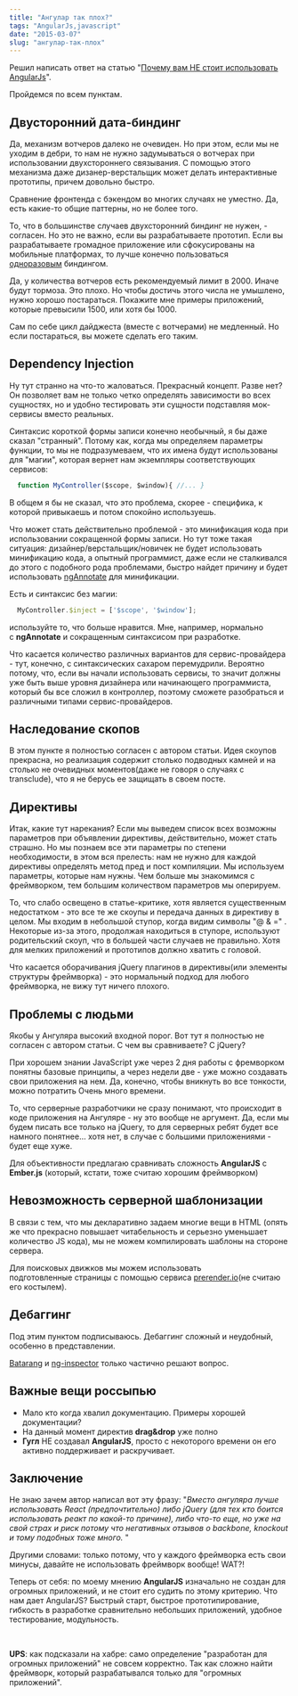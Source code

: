 ```yaml
---
title: "Ангулар так плох?"
tags: "AngularJs,javascript"
date: "2015-03-07"
slug: "ангулар-так-плох"
---
```


Решил написать ответ на статью "[Почему вам НЕ стоит использовать AngularJs](https://habrahabr.ru/post/246905/ "https://habrahabr.ru/post/246905/")".

Пройдемся по всем пунктам.

## Двусторонний дата-биндинг

Да, механизм вотчеров далеко не очевиден. Но при этом, если мы не уходим в дебри, то нам не нужно задумываться о вотчерах при использовании двухстороннего связывания. С помощью этого механизма даже дизанер-верстальщик может делать интерактивные прототипы, причем довольно быстро.

Сравнение фронтенда с бэкендом во многих случаях не уместно. Да, есть какие-то общие паттерны, но не более того.

То, что в большинстве случаев двухсторонний биндинг не нужен, - согласен. Но это не важно, если вы разрабатываете прототип. Если вы разрабатываете громадное приложение или сфокусированы на мобильные платформах, то лучше конечно пользоваться [одноразовым](https://docs.angularjs.org/guide/expression#one-time-binding "который уже из коробки в 1.3") биндингом.

Да, у количества вотчеров есть рекомендуемый лимит в 2000. Иначе будут тормоза. Это плохо. Но чтобы достичь этого числа не умышлено, нужно хорошо постараться. Покажите мне примеры приложений, которые превысили 1500, или хотя бы 1000.

Сам по себе цикл дайджеста (вместе с вотчерами) не медленный. Но если постараться, вы можете сделать его таким.

## Dependency Injection

Ну тут странно на что-то жаловаться. Прекрасный концепт. Разве нет? Он позволяет вам не только четко определять зависимости во всех сущностях, но и удобно тестировать эти сущности подставляя мок-сервисы вместо реальных.

Синтаксис короткой формы записи конечно необычный, я бы даже сказал "странный". Потому как, когда мы определяем параметры функции, то мы не подразумеваем, что их имена будут использованы для "магии", которая вернет нам экземпляры соответствующих сервисов:

```javascript 
  function MyController($scope, $window){ //... }  
 ```

В общем я бы не сказал, что это проблема, скорее - специфика, к которой привыкаешь и потом спокойно используешь.

Что может стать действительно проблемой - это минификация кода при использовании сокращенной формы записи. Но тут тоже такая ситуация: дизайнер/верстальщик/новичек не будет использовать минификацию кода, а опытный программист, даже если не сталкивался до этого с подобного рода проблемами, быстро найдет причину и будет использовать [ngAnnotate](https://github.com/olov/ng-annotate "https://github.com/olov/ng-annotate") для минификации.

Есть и синтаксис без магии:

```javascript 
  MyController.$inject = ['$scope', '$window'];  
 ```

используйте то, что больше нравится. Мне, например, нормально с **ngAnnotate** и сокращенным синтаксисом при разработке.

Что касается количество различных вариантов для сервис-провайдера - тут, конечно, с синтаксических сахаром перемудрили. Вероятно потому, что, если вы начали использовать сервисы, то значит должны уже быть выше уровня дизайнера или начинающего программиста, который бы все сложил в контроллер, поэтому сможете разобраться и различными типами сервис-провайдеров.

## Наследование скопов

В этом пункте я полностью согласен с автором статьи. Идея скоупов прекрасна, но реализация содержит столько подводных камней и на столько не очевидных моментов(даже не говоря о случаях с transclude), что я не берусь ее защищать в своем посте.

## Директивы

Итак, какие тут нарекания? Если мы выведем список всех возможны параметров при объявлении директивы, действительно, может стать страшно. Но мы познаем все эти параметры по степени необходимости, в этом вся прелесть: нам не нужно для каждой директивы определять метод пред и пост компиляции. Мы используем параметры, которые нам нужны. Чем больше мы знакомимся с фреймворком, тем большим количеством параметров мы оперируем.

То, что слабо освещено в статье-критике, хотя является существенным недостатком - это все те же скоупы и передача данных в директиву в целом. Мы входим в небольшой ступор, когда видим символы "@ & =" . Некоторые из-за этого, продолжая находиться в ступоре, используют родительский скоуп, что в большей части случаев не правильно. Хотя для мелких приложений и прототипов должно хватить с головой.

Что касается оборачивания jQuery плагинов в директивы(или элементы структуры фреймворка) - это нормальный подход для любого фреймворка, не вижу тут ничего плохого.

## Проблемы с людьми

Якобы у Ангуляра высокий входной порог. Вот тут я полностью не согласен с автором статьи. С чем вы сравниваете? С jQuery?

При хорошем знании JavaScript уже через 2 дня работы с фремворком понятны базовые принципы, а через недели две - уже можно создавать свои приложения на нем. Да, конечно, чтобы вникнуть во все тонкости, можно потратить Очень много времени.

То, что серверные разработчики не сразу понимают, что происходит в коде приложения на Ангуляре - ну это вообще не аргумент. Да, если мы будем писать все только на jQuery, то для серверных ребят будет все намного понятнее... хотя нет, в случае с большими приложениями - будет еще хуже.

Для объективности предлагаю сравнивать сложность **AngularJS** с **Ember.js** (который, кстати, тоже считаю хорошим фреймворком)

## Невозможность серверной шаблонизации

В связи с тем, что мы декларативно задаем многие вещи в HTML (опять же что прекрасно повышает читабельность и серьезно уменьшает количество JS кода), мы не можем компилировать шаблоны на стороне сервера.

Для поисковых движков мы можем использовать подготовленные страницы с помощью сервиса [prerender.io](https://prerender.io/ "https://prerender.io/")(не считаю его костылем).

## Дебаггинг

Под этим пунктом подписываюсь. Дебаггинг сложный и неудобный, особенно в представлении.

[Batarang](https://github.com/angular/angularjs-batarang "https://github.com/angular/angularjs-batarang") и [ng-inspector](https://ng-inspector.org/ "https://ng-inspector.org/") только частично решают вопрос.

## Важные вещи россыпью

- Мало кто когда хвалил документацию. Примеры хорошей документации?
- На данный момент директив **drag&drop** уже полно
- **Гугл** НЕ создавал **AngularJS**, просто с некоторого времени он его активно поддерживает и раскручивает.

## Заключение

Не знаю зачем автор написал вот эту фразу: "_Вместо ангуляра лучше использовать React (предпочтительно) либо jQuery (для тех кто боится использовать реакт по какой-то причине), либо что-то еще, но уже на свой страх и риск потому что негативных отзывов о backbone, knockout и тому подобных тоже много._ "

Другими словами: только потому, что у каждого фреймворка есть свои минусы, давайте не использовать фреймворк вообще! WAT?!

Теперь от себя: по моему мнению **AngularJS** изначально не создан для огромных приложений, и не стоит его судить по этому критерию. Что нам дает AngularJS? Быстрый старт, быстрое прототипирование, гибкость в разработке сравнительно небольших приложений, удобное тестирование, модульность.

 

**UPS**: как подсказали на хабре: само определение "разработан для огромных приложений" не совсем корректно. Так как сложно найти фреймворк, который разрабатывался только для "огромных приложений".

